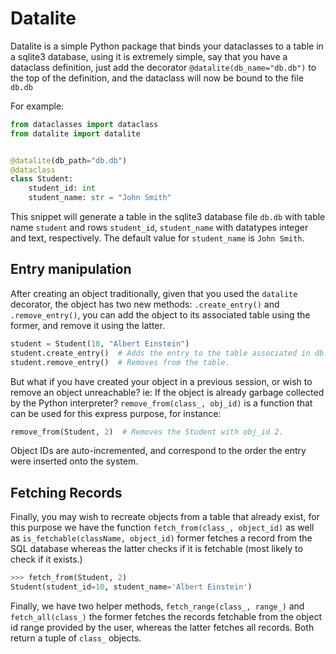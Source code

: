 # Datalite

Datalite is a simple Python
package that binds your dataclasses to a table in a sqlite3 database,
using it is extremely simple, say that you have a dataclass definition,
just add the decorator `@datalite(db_name="db.db")` to the top of the
definition, and the dataclass will now be bound to the file `db.db`

For example:

```python
from dataclasses import dataclass
from datalite import datalite


@datalite(db_path="db.db")
@dataclass
class Student:
    student_id: int
    student_name: str = "John Smith"
```

This snippet will generate a table in the sqlite3 database file `db.db` with
table name `student` and rows `student_id`, `student_name` with datatypes
integer and text, respectively. The default value for `student_name` is
`John Smith`.

## Entry manipulation

After creating an object traditionally, given that you used the `datalite` decorator,
the object has two new methods: `.create_entry()` and `.remove_entry()`, you
can add the object to its associated table using the former, and remove it
using the latter.

```python
student = Student(10, "Albert Einstein")
student.create_entry()  # Adds the entry to the table associated in db.db
student.remove_entry()  # Removes from the table.
```

But what if you have created your object in a previous session, or wish
to remove an object unreachable? ie: If the object is already garbage 
collected by the Python interpreter? `remove_from(class_, obj_id)` is
a function that can be used for this express purpose, for instance:

```python
remove_from(Student, 2)  # Removes the Student with obj_id 2.
```

Object IDs are auto-incremented, and correspond to the order the entry were
inserted onto the system.

## Fetching Records
Finally, you may wish to recreate objects from a table that already exist, for
this purpose we have the function `fetch_from(class_, object_id)` as well
as `is_fetchable(className, object_id)` former fetches a record from the
SQL database whereas the latter checks if it is fetchable (most likely
to check if it exists.)

```python
>>> fetch_from(Student, 2)
Student(student_id=10, student_name='Albert Einstein')
```

Finally, we have two helper methods, `fetch_range(class_, range_)` and
`fetch_all(class_)` the former fetches the records fetchable from the object
id range provided by the user, whereas the latter fetches all records. Both
return a tuple of `class_` objects.